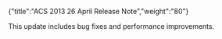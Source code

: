 {"title":"ACS 2013 26 April Release Note","weight":"80"}

This update includes bug fixes and performance improvements.
